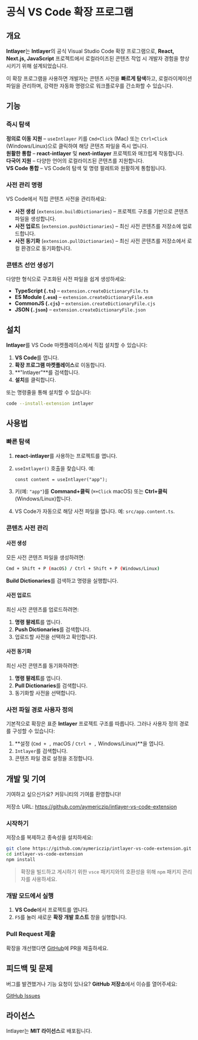 # 공식 VS Code 확장 프로그램

## 개요

**Intlayer**는 **Intlayer**의 공식 Visual Studio Code 확장 프로그램으로, **React, Next.js, JavaScript** 프로젝트에서 로컬라이즈된 콘텐츠 작업 시 개발자 경험을 향상시키기 위해 설계되었습니다.

이 확장 프로그램을 사용하면 개발자는 콘텐츠 사전을 **빠르게 탐색**하고, 로컬라이제이션 파일을 관리하며, 강력한 자동화 명령으로 워크플로우를 간소화할 수 있습니다.

## 기능

### 즉시 탐색

**정의로 이동 지원** – `useIntlayer` 키를 `Cmd+Click` (Mac) 또는 `Ctrl+Click` (Windows/Linux)으로 클릭하여 해당 콘텐츠 파일을 즉시 엽니다.  
**원활한 통합** – **react-intlayer** 및 **next-intlayer** 프로젝트와 매끄럽게 작동합니다.  
**다국어 지원** – 다양한 언어의 로컬라이즈된 콘텐츠를 지원합니다.  
**VS Code 통합** – VS Code의 탐색 및 명령 팔레트와 원활하게 통합됩니다.

### 사전 관리 명령

VS Code에서 직접 콘텐츠 사전을 관리하세요:

- **사전 생성** (`extension.buildDictionaries`) – 프로젝트 구조를 기반으로 콘텐츠 파일을 생성합니다.
- **사전 업로드** (`extension.pushDictionaries`) – 최신 사전 콘텐츠를 저장소에 업로드합니다.
- **사전 동기화** (`extension.pullDictionaries`) – 최신 사전 콘텐츠를 저장소에서 로컬 환경으로 동기화합니다.

### 콘텐츠 선언 생성기

다양한 형식으로 구조화된 사전 파일을 쉽게 생성하세요:

- **TypeScript (`.ts`)** – `extension.createDictionaryFile.ts`
- **ES Module (`.esm`)** – `extension.createDictionaryFile.esm`
- **CommonJS (`.cjs`)** – `extension.createDictionaryFile.cjs`
- **JSON (`.json`)** – `extension.createDictionaryFile.json`

## 설치

**Intlayer**를 VS Code 마켓플레이스에서 직접 설치할 수 있습니다:

1. **VS Code**를 엽니다.
2. **확장 프로그램 마켓플레이스**로 이동합니다.
3. **"Intlayer"**를 검색합니다.
4. **설치**를 클릭합니다.

또는 명령줄을 통해 설치할 수 있습니다:

```sh
code --install-extension intlayer
```

## 사용법

### 빠른 탐색

1. **react-intlayer**를 사용하는 프로젝트를 엽니다.
2. `useIntlayer()` 호출을 찾습니다. 예:

   ```tsx
   const content = useIntlayer("app");
   ```

3. 키(예: `"app"`)를 **Command+클릭** (`⌘+Click` macOS) 또는 **Ctrl+클릭** (Windows/Linux)합니다.
4. VS Code가 자동으로 해당 사전 파일을 엽니다. 예: `src/app.content.ts`.

### 콘텐츠 사전 관리

#### 사전 생성

모든 사전 콘텐츠 파일을 생성하려면:

```sh
Cmd + Shift + P (macOS) / Ctrl + Shift + P (Windows/Linux)
```

**Build Dictionaries**를 검색하고 명령을 실행합니다.

#### 사전 업로드

최신 사전 콘텐츠를 업로드하려면:

1. **명령 팔레트**를 엽니다.
2. **Push Dictionaries**를 검색합니다.
3. 업로드할 사전을 선택하고 확인합니다.

#### 사전 동기화

최신 사전 콘텐츠를 동기화하려면:

1. **명령 팔레트**를 엽니다.
2. **Pull Dictionaries**를 검색합니다.
3. 동기화할 사전을 선택합니다.

### 사전 파일 경로 사용자 정의

기본적으로 확장은 표준 **Intlayer** 프로젝트 구조를 따릅니다. 그러나 사용자 정의 경로를 구성할 수 있습니다:

1. **설정 (`Cmd + ,` macOS / `Ctrl + ,` Windows/Linux)**을 엽니다.
2. `Intlayer`를 검색합니다.
3. 콘텐츠 파일 경로 설정을 조정합니다.

## 개발 및 기여

기여하고 싶으신가요? 커뮤니티의 기여를 환영합니다!

저장소 URL: https://github.com/aymericzip/intlayer-vs-code-extension

### 시작하기

저장소를 복제하고 종속성을 설치하세요:

```sh
git clone https://github.com/aymericzip/intlayer-vs-code-extension.git
cd intlayer-vs-code-extension
npm install
```

> 확장을 빌드하고 게시하기 위한 `vsce` 패키지와의 호환성을 위해 `npm` 패키지 관리자를 사용하세요.

### 개발 모드에서 실행

1. **VS Code**에서 프로젝트를 엽니다.
2. `F5`를 눌러 새로운 **확장 개발 호스트** 창을 실행합니다.

### Pull Request 제출

확장을 개선했다면 [GitHub](https://github.com/aymericzip/intlayer-vs-code-extension)에 PR을 제출하세요.

## 피드백 및 문제

버그를 발견했거나 기능 요청이 있나요? **GitHub 저장소**에서 이슈를 열어주세요:

[GitHub Issues](https://github.com/aymericzip/intlayer-vs-code-extension/issues)

## 라이선스

Intlayer는 **MIT 라이선스**로 배포됩니다.
